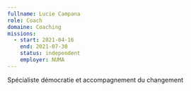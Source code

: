 ```yaml
---
fullname: Lucie Campana
role: Coach
domaine: Coaching
missions:
  - start: 2021-04-16
    end: 2021-07-30
    status: independent
    employer: NUMA
---
```


Spécialiste démocratie et accompagnement du changement

